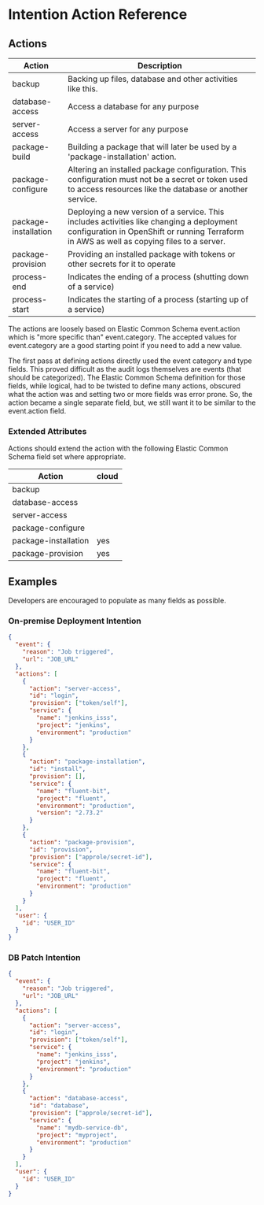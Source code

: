 # Intention Action Reference

## Actions

| Action | Description |
| --- | --- |
| backup | Backing up files, database and other activities like this. |
| database-access | Access a database for any purpose |
| server-access | Access a server for any purpose |
| package-build | Building a package that will later be used by a 'package-installation' action. |
| package-configure | Altering an installed package configuration. This configuration must not be a secret or token used to access resources like the database or another service. |
| package-installation | Deploying a new version of a service. This includes activities like changing a deployment configuration in OpenShift or running Terraform in AWS as well as copying files to a server. |
| package-provision | Providing an installed package with tokens or other secrets for it to operate |
| process-end | Indicates the ending of a process (shutting down of a service) |
| process-start | Indicates the starting of a process (starting up of a service) |

The actions are loosely based on Elastic Common Schema event.action which is "more specific than" event.category. The accepted values for event.category are a good starting point if you need to add a new value.

The first pass at defining actions directly used the event category and type fields. This proved difficult as the audit logs themselves are events (that should be categorized). The Elastic Common Schema definition for those fields, while logical, had to be twisted to define many actions, obscured what the action was and setting two or more fields was error prone. So, the action became a single separate field, but, we still want it to be similar to the event.action field.

### Extended Attributes

Actions should extend the action with the following Elastic Common Schema field set where appropriate.

| Action | cloud |
| --- | --- |
| backup | |
| database-access | |
| server-access | |
| package-configure | |
| package-installation | yes |
| package-provision | yes |

## Examples

Developers are encouraged to populate as many fields as possible.

### On-premise Deployment Intention

```json
{
  "event": {
    "reason": "Job triggered",
    "url": "JOB_URL"
  },
  "actions": [
    {
      "action": "server-access",
      "id": "login",
      "provision": ["token/self"],
      "service": {
        "name": "jenkins_isss",
        "project": "jenkins",
        "environment": "production"
      }
    },
    {
      "action": "package-installation",
      "id": "install",
      "provision": [],
      "service": {
        "name": "fluent-bit",
        "project": "fluent",
        "environment": "production",
        "version": "2.73.2"
      }
    },
    {
      "action": "package-provision",
      "id": "provision",
      "provision": ["approle/secret-id"],
      "service": {
        "name": "fluent-bit",
        "project": "fluent",
        "environment": "production"
      }
    }
  ],
  "user": {
    "id": "USER_ID"
  }
}
```

### DB Patch Intention

```json
{
  "event": {
    "reason": "Job triggered",
    "url": "JOB_URL"
  },
  "actions": [
    {
      "action": "server-access",
      "id": "login",
      "provision": ["token/self"],
      "service": {
        "name": "jenkins_isss",
        "project": "jenkins",
        "environment": "production"
      }
    },
    {
      "action": "database-access",
      "id": "database",
      "provision": ["approle/secret-id"],
      "service": {
        "name": "mydb-service-db",
        "project": "myproject",
        "environment": "production"
      }
    }
  ],
  "user": {
    "id": "USER_ID"
  }
}
```